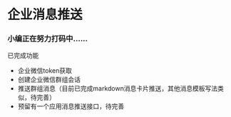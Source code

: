 # 企业消息推送

### 小编正在努力打码中......
已完成功能

* 企业微信token获取
* 创建企业微信群组会话
* 推送群组消息（目前已完成markdown消息卡片推送，其他消息模板写法类似，待完善）
* 预留有一个应用消息推送接口，待完善
